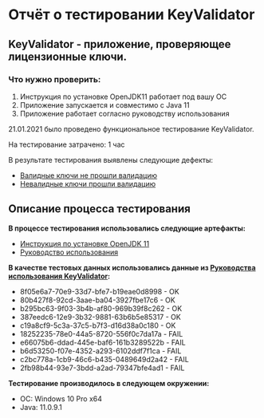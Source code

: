# Отчёт о тестировании KeyValidator 


## KeyValidator - приложение, проверяющее лицензионные ключи.

### Что нужно проверить:

1. Инструкция по установке OpenJDK11 работает под вашу ОС
2. Приложение запускается и совместимо с Java 11
3. Приложение работает согласно руководству использования

21.01.2021 было проведено функциональное тестирование KeyValidator.

На тестирование затрачено: 1 час

В результате тестирования выявлены следующие дефекты:
* [Валидные ключи не прошли валидацию](https://github.com/sp1607/java-1.1/issues/1)
* [Невалидные ключи прошли валидацию](https://github.com/sp1607/java-1.1/issues/2)

## Описание процесса тестирования

**В процессе тестирования использовались следующие артефакты:**
* [Инструкция по установке OpenJDK 11](https://github.com/netology-code/javaqa-homeworks/blob/master/intro/openjdk11-manual.md)
* [Руководство использования](https://github.com/netology-code/javaqa-homeworks/blob/master/intro/user-manual.md)

**В качестве тестовых данных использовались данные из [Руководства использования KeyValidator](https://github.com/netology-code/javaqa-homeworks/blob/master/intro/user-manual.md):**
* 8f05e6a7-70e9-33d7-bfe7-b19eae0d8998 - OK
* 80b427f8-92cd-3aae-ba04-3927fbe17c6  - OK
* b295bc63-9f03-3b4b-af80-969b39f8c262 - OK
* 387eedc6-12e9-3b32-9881-63b6b5e85317 - OK
* c19a8cf9-5c3a-37c5-b7f3-d16d38a0c180 - OK
* 18252235-78e0-44a5-8720-556f0c7da17a - FAIL
* e66075b6-ddad-445e-baf6-161b3289522b - FAIL
* b6d53250-f07e-4352-a293-6102ddf7f1ca - FAIL
* c2bc778a-1cb9-46c6-b435-0489649d2a42 - FAIL
* 2fb98b44-93e7-3bdd-a2ad-79347bfe4ad1 - FAIL

**Тестирование производилось в следующем окружении:**
* ОС: Windows 10 Pro x64
* Java: 11.0.9.1
